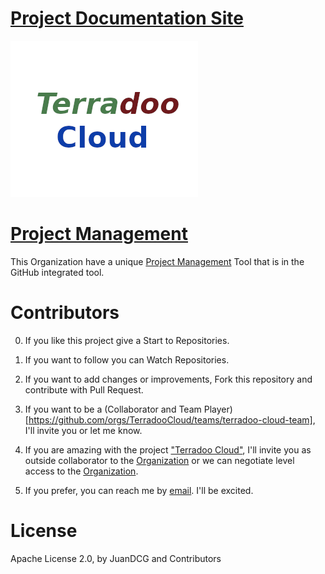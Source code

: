 

# [Project Documentation Site](https://documentation.terradoo.cloud)



![Terradoo Cloud](source/_static/images/TerradooCloud-logo.png)


# [Project Management](https://github.com/orgs/TerradooCloud/projects/1)

This Organization have a unique [Project Management](https://github.com/orgs/TerradooCloud/projects/1)   Tool that is in the GitHub integrated tool.


# Contributors

0. If you like this project give a Start to Repositories.

1. If you want to follow you can Watch Repositories.

2. If you want to add changes or improvements, Fork this repository and contribute with Pull Request.

3. If you want to be a (Collaborator and Team Player)[https://github.com/orgs/TerradooCloud/teams/terradoo-cloud-team], I'll invite you or let me know.

4. If you are amazing with the project ["Terradoo Cloud"](https://web.terradoo.cloud), I'll invite you as outside collaborator to the [Organization](https://github.com/TerradooCloud) or we can negotiate level access to the [Organization](https://github.com/TerradooCloud).

5. If you prefer, you can reach me by [email](mailto:contact@terradoo.cloud). I'll be excited.


# License

Apache License 2.0, by JuanDCG and Contributors